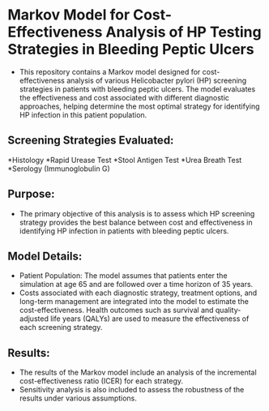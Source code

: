 # Markov Model for Cost-Effectiveness Analysis of HP Testing Strategies in Bleeding Peptic Ulcers
* This repository contains a Markov model designed for cost-effectiveness analysis of various Helicobacter pylori (HP) screening strategies in patients with bleeding peptic ulcers. The model evaluates the effectiveness and cost associated with different diagnostic approaches, helping determine the most optimal strategy for identifying HP infection in this patient population.

## Screening Strategies Evaluated:
*Histology
*Rapid Urease Test
*Stool Antigen Test
*Urea Breath Test
*Serology (Immunoglobulin G)

## Purpose:
* The primary objective of this analysis is to assess which HP screening strategy provides the best balance between cost and effectiveness in identifying HP infection in patients with bleeding peptic ulcers.

## Model Details:
* Patient Population: The model assumes that patients enter the simulation at age 65 and are followed over a time horizon of 35 years.
* Costs associated with each diagnostic strategy, treatment options, and long-term management are integrated into the model to estimate the cost-effectiveness.
Health outcomes such as survival and quality-adjusted life years (QALYs) are used to measure the effectiveness of each screening strategy.

## Results:
* The results of the Markov model include an analysis of the incremental cost-effectiveness ratio (ICER) for each strategy.
* Sensitivity analysis is also included to assess the robustness of the results under various assumptions.
